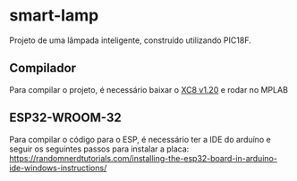 # smart-lamp
Projeto de uma lâmpada inteligente, construído utilizando PIC18F.

## Compilador
Para compilar o projeto, é necessário baixar o [XC8 v1.20](https://www.microchip.com/en-us/tools-resources/archives/mplab-ecosystem) e rodar no MPLAB

## ESP32-WROOM-32
Para compilar o código para o ESP, é necessário ter a IDE do arduíno e seguir os seguintes passos para instalar a placa: https://randomnerdtutorials.com/installing-the-esp32-board-in-arduino-ide-windows-instructions/
